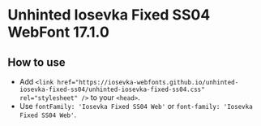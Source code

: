 # Unhinted Iosevka Fixed SS04 WebFont 17.1.0

## How to use

- Add `<link href="https://iosevka-webfonts.github.io/unhinted-iosevka-fixed-ss04/unhinted-iosevka-fixed-ss04.css" rel="stylesheet" />` to your `<head>`.
- Use `fontFamily: 'Iosevka Fixed SS04 Web'` or `font-family: 'Iosevka Fixed SS04 Web'`.
